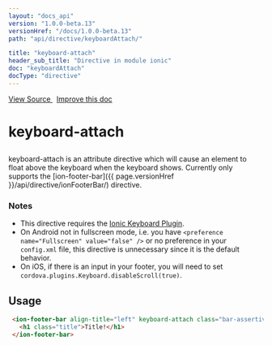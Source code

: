 ```yaml
---
layout: "docs_api"
version: "1.0.0-beta.13"
versionHref: "/docs/1.0.0-beta.13"
path: "api/directive/keyboardAttach/"

title: "keyboard-attach"
header_sub_title: "Directive in module ionic"
doc: "keyboardAttach"
docType: "directive"
---
```


<div class="improve-docs">
  <a href='http://github.com/driftyco/ionic/tree/1.x/js/angular/directive/keyboardAttach.js#L1'>
    View Source
  </a>
  &nbsp;
  <a href='http://github.com/driftyco/ionic/edit/master/js/angular/directive/keyboardAttach.js#L1'>
    Improve this doc
  </a>
</div>




<h1 class="api-title">

  keyboard-attach



</h1>





keyboard-attach is an attribute directive which will cause an element to float above
the keyboard when the keyboard shows. Currently only supports the
[ion-footer-bar]({{ page.versionHref }}/api/directive/ionFooterBar/) directive.

### Notes
- This directive requires the
[Ionic Keyboard Plugin](https://github.com/driftyco/ionic-plugins-keyboard).
- On Android not in fullscreen mode, i.e. you have
  `<preference name="Fullscreen" value="false" />` or no preference in your `config.xml` file,
  this directive is unnecessary since it is the default behavior.
- On iOS, if there is an input in your footer, you will need to set
  `cordova.plugins.Keyboard.disableScroll(true)`.








  
<h2 id="usage">Usage</h2>
  
```html
 <ion-footer-bar align-title="left" keyboard-attach class="bar-assertive">
   <h1 class="title">Title!</h1>
 </ion-footer-bar>
```
  
  

  





